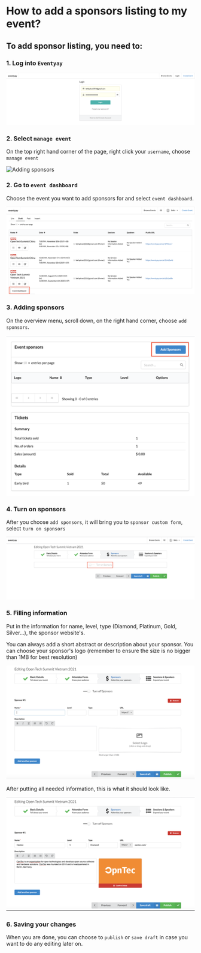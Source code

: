 # How to add a sponsors listing to my event?


##  To add sponsor listing, you need to: 


### 1. Log into `Eventyay`


![Adding sponsors](/images/How-do-I-create-discount-codes-1.png)


### 2. Select `manage event`


On the top right hand corner of the page, right click your `username`, choose `manage event` 


![Adding sponsors](/images/Manage-Event-Bar.png)


### 2. Go to `event dashboard`

Choose the event you want to add sponsors for and select `event dashboard`. 


![Adding sponsors](/images/Event-dashboard.png)


### 3. Adding sponsors


On the overview menu, scroll down, on the right hand corner, choose `add sponsors`. 


![Adding sponsors](/images/Adding-sponsors-1.png)


### 4. Turn on sponsors


After you choose `add sponsors`, it will bring you to `sponsor custom form`, select `turn on sponsors`


![Adding sponsors](/images/Adding-sponsors-2.png)



### 5. Filling information 


Put in the information for name, level, type (Diamond, Platinum, Gold, Silver...), the sponsor website's. 


You can always add a short abstract or description about your sponsor. You can choose your sponsor's logo (remember to ensure the size is no bigger than 1MB for best resolution)


![Adding sponsors](/images/Adding-sponsors-3.png)


After putting all needed information, this is what it should look like.


![Adding sponsors](/images/Adding-sponsors-4.png)


### 6. Saving your changes 


When you are done, you can choose to `publish` or `save draft` in case you want to do any editing later on. 
